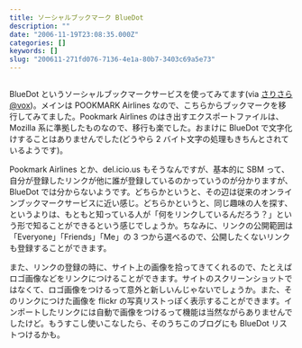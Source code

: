```yaml
---
title: ソーシャルブックマーク BlueDot
description: ""
date: "2006-11-19T23:08:35.000Z"
categories: []
keywords: []
slug: "200611-271fd076-7136-4e1a-80b7-3403c69a5e73"
---
```


![]()

BlueDot というソーシャルブックマークサービスを使ってみてます(via [さりさら @vox](http://sarisara.vox.com/library/post/%E3%82%BD%E3%83%BC%E3%82%B7%E3%83%A3%E3%83%AB%E3%83%96%E3%83%83%E3%82%AF%E3%83%9E%E3%83%BC%E3%82%AF%E5%A7%8B%E3%82%81%E3%81%BE%E3%81%97%E3%81%9F.html))。メインは POOKMARK Airlines なので、こちらからブックマークを移行してみてました。Pookmark Airlines のはき出すエクスポートファイルは、Mozilla 系に準拠したものなので、移行も楽でした。おまけに BlueDot で文字化けすることはありませんでした(どうやら 2 バイト文字の処理もきちんとされているようです)。

Pookmark Airlines とか、del.icio.us もそうなんですが、基本的に SBM って、自分が登録したリンクが他に誰が登録しているのかっていうのが分かりますが、BlueDot では分からないようです。どちらかというと、その辺は従来のオンラインブックマークサービスに近い感じ。どちらかというと、同じ趣味の人を探す、というよりは、もともと知っている人が「何をリンクしているんだろう？」という形で知ることができるという感じでしょうか。ちなみに、リンクの公開範囲は「Everyone」「Friends」「Me」の 3 つから選べるので、公開したくないリンクも登録することができます。

また、リンクの登録の時に、サイト上の画像を拾ってきてくれるので、たとえばロゴ画像などをリンクにつけることができます。サイトのスクリーンショットではなくて、ロゴ画像をつけるって意外と新しいんじゃないでしょうか。また、そのリンクにつけた画像を flickr の写真リストっぽく表示することができます。インポートしたリンクには自動で画像をつけるって機能は当然ながらありませんでしたけど。もうすこし使いこなしたら、そのうちこのブログにも BlueDot リストつけるかも。
